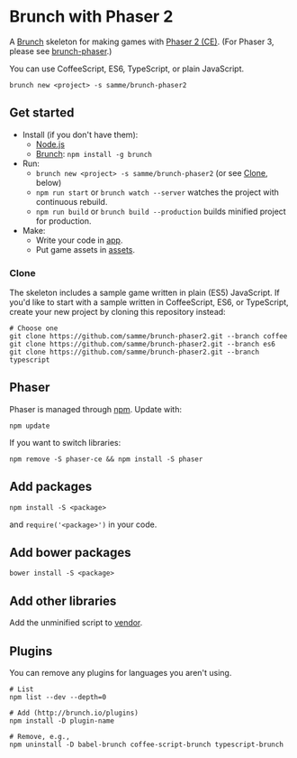 Brunch with Phaser 2
====================

A [Brunch](http://brunch.io) skeleton for making games with [Phaser 2 (CE)](https://github.com/photonstorm/phaser-ce). (For Phaser 3, please see [brunch-phaser](https://github.com/samme/brunch-phaser).)

You can use CoffeeScript, ES6, TypeScript, or plain JavaScript.

    brunch new <project> -s samme/brunch-phaser2

Get started
-----------

- Install (if you don't have them):
  - [Node.js](https://nodejs.org)
  - [Brunch](http://brunch.io): `npm install -g brunch`
- Run:
  - `brunch new <project> -s samme/brunch-phaser2` (or see [Clone](#clone), below)
  - `npm run start` or `brunch watch --server` watches the project with continuous rebuild.
  - `npm run build` or `brunch build --production` builds minified project for production.
- Make:
  - Write your code in [app](app).
  - Put game assets in [assets](app/static/assets).

### Clone

The skeleton includes a sample game written in plain (ES5) JavaScript. If you'd like to start with a sample written in CoffeeScript, ES6, or TypeScript, create your new project by cloning this repository instead:

```shell
# Choose one
git clone https://github.com/samme/brunch-phaser2.git --branch coffee
git clone https://github.com/samme/brunch-phaser2.git --branch es6
git clone https://github.com/samme/brunch-phaser2.git --branch typescript
```

Phaser
------

Phaser is managed through [npm](https://docs.npmjs.com/cli/npm). Update with:

    npm update

If you want to switch libraries:

    npm remove -S phaser-ce && npm install -S phaser

Add packages
------------

    npm install -S <package>

and `require('<package>')` in your code.

Add bower packages
------------------

    bower install -S <package>

Add other libraries
-------------------

Add the unminified script to [vendor](vendor).

Plugins
-------

You can remove any plugins for languages you aren't using.

```shell
# List
npm list --dev --depth=0

# Add (http://brunch.io/plugins)
npm install -D plugin-name

# Remove, e.g.,
npm uninstall -D babel-brunch coffee-script-brunch typescript-brunch
```
